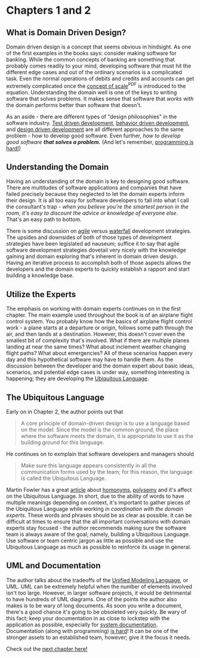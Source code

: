 # Chapters 1 and 2

## What is Domain Driven Design?

Domain driven design is a concept that seems obvious in hindsight. As one of the first examples in the books says: consider making software for banking. While the common concepts of banking are something that probably comes readily to your mind, developing software that must hit the different edge cases and out of the ordinary scenarios is a complicated task. Even the normal operations of debits and credits and accounts can get extremely complicated once the [concept of scale][1]<sup>PDF</sup> is introduced to the equation. Understanding the domain well is one of the keys to writing software that solves problems. It makes sense that software that *works with* the domain performs better than software that doesn't.

As an aside - there are different types of "design philosophies" in the software industry. [Test driven development][2], [behavior driven development][3], and [design driven development][4] are all different approaches to the same problem - how to develop good software. Even further, *how to develop good software* ***that solves a problem.*** (And let's remember, [programming is hard!][5])

## Understanding the Domain

Having an understanding of the domain is key to designing good software. There are multitudes of software applications and companies that have failed precisely because they neglected to let the domain experts inform their design. It is all too easy for software developers to fall into what I call the consultant's trap - *when you believe you're the smartest person in the room, it's easy to discount the advice or knowledge of everyone else*. That's an easy path to bottom.

There is some discussion on [agile][7] versus [waterfall][8] development strategies. The upsides and downsides of both of those types of development strategies have been legislated ad nauseum; suffice it to say that agile software development strategies dovetail very nicely with the knowledge gaining and domain exploring that's inherent in domain driven design. Having an iterative process to accomplish both of those aspects allows the developers and the domain experts to quickly establish a rapport and start building a knowledge base.

## Utilize the Experts

The emphasis on working with domain experts continues on in the first chapter. The main example used throughout the book is of an airplane flight control system. You probably know how the basics of airplane flight control work - a plane starts at a departure or origin, follows some path through the air, and then lands at a destination. However, this doesn't cover even the smallest bit of complexity that's involved. What if there are multiple planes landing at near the same times? What about inclement weather changing flight paths? What about emergencies? All of these scenarios happen every day and this hypothetical software may have to handle them. As the discussion between the developer and the domain expert about basic ideas, scenarios, and potential edge cases is under way, something interesting is happening; they are developing the [Ubiquitous Language][6].

## The Ubiquitous Language

Early on in Chapter 2, the author points out that

>A core principle of domain-driven design is to use a language based on the model. Since the model is the common ground, the place where the software meets the domain, it is appropriate to use it as the building ground for this language. 

He continues on to exmplain that software developers and managers should

>Make sure this language appears consistently in all the communication forms used by the team; for this reason, the language is called the Ubiquitous Language.

Martin Fowler has a great [article][9] about [homonyms][10], [polysemy][11] and it's affect on the Ubiquitous Language. In short, due to the ability of words to have multiple meanings depending on context, it's important to gather pieces of the Ubiquitous Language while working *in coordination with the domain experts*. These words and phrases should be as clear as possible. It can be difficult at times to ensure that the all important conversations with domain experts stay focused - the author recommends making sure the software team is always aware of the goal; namely, building a Ubiquitous Language. Use software or team centric jargon as little as possible and use the Ubiquitous Language as much as possible to reinforce its usage in general.

## UML and Documentation

The author talks about the tradeoffs of the [Unified Modeling Language][12], or UML. UML can be extremely helpful when the number of elements involved isn't too large. However, in larger software projects, it would be detrimental to have hundreds of UML diagrams. One of the points the author also makes is to be wary of long documents. As soon you write a document, there's a good chance it's going to be obsoleted very quickly. Be wary of this fact; keep your documentation in as close to lockstep with the application as possible, especially for [system documentation][13]. Documentation (along with programming) [is hard][14]! It can be one of the stronger assets to an established team, however; give it the focus it needs.

Check out the [next chapter here!][15]

[1]: <https://resources.sei.cmu.edu/asset_files/TechnicalNote/2006_004_001_14681.pdf> "Carnegie Mellon review of the challenges associated with scaling software"
[2]: <https://martinfowler.com/bliki/TestDrivenDevelopment.html> "Martin Fowler's quick primer on Test Driven Development"
[3]: <https://dannorth.net/introducing-bdd/> "Dan North's classic 'Introducing BDD'"
[4]: <https://thoughtbot.com/blog/design-driven-development> "Thoughtbot's thoughtful article on Design Driven Development"
[5]: <https://blog.codinghorror.com/nobody-hates-software-more-than-software-developers/> "Jeff Atwood's discourse on why software developers hate software"
[6]: <https://martinfowler.com/bliki/UbiquitousLanguage.html> "Martin Fowler's quick introduction to the Ubiquitous Language"
[7]: <https://martinfowler.com/agile.html> "Martin Fowler's many resources on Agile Software"
[8]: <https://en.wikipedia.org/wiki/Waterfall_model> "Wikipedia article on the waterfall model of development"
[9]: <https://martinfowler.com/bliki/TypeInstanceHomonym.html> "Martin Fowler's great article about TypeInstanceHomonyms"
[10]: <https://en.wikipedia.org/wiki/Homonym> "Wikipedia article about homonyms"
[11]: <https://en.wikipedia.org/wiki/Polysemy> "Wikipedia article on polysemy, the ability of a word to mean two different things"
[12]: <https://www.uml-diagrams.org/> "A quick explanation about UML"
[13]: <https://www.altexsoft.com/blog/business/technical-documentation-in-software-development-types-best-practices-and-tools/#process-documentation> "A portion of a blog post from Altexsoft"
[14]: <https://medium.com/@JohnTeasdale/why-internal-technical-documentation-is-hard-8dbd3c8179c0> "A Medium post by John Teasdale about documenation"
[15]: <./chapter_3.md> "Review of chapter 3 of DDDQ"
